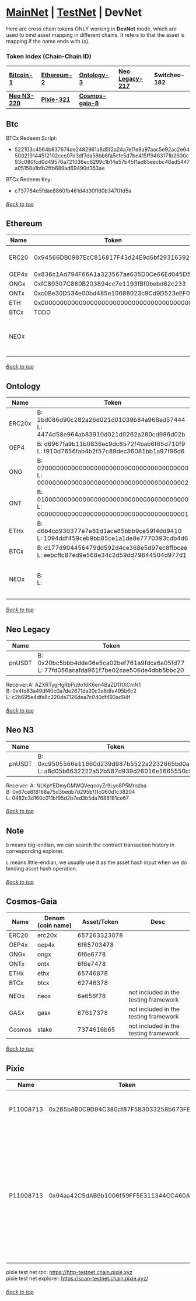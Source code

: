 <a id="menu"></a>

# [MainNet](MainNet.md) | [TestNet](TestNet.md) | DevNet 

Here are cross chain tokens ONLY working in <strong>DevNet</strong> mode, which are used to bind asset mapping in different chains. It refers to that the asset is mapping if the name ends with (s).

### Token Index (Chain-Chain ID)

| **[Bitcoin-1](DevNet.md#Btc)**     | **[Ethereum-2](DevNet.md#Ethereum)** | **[Ontology-3](DevNet.md#Ontology)**       | **[Neo Legacy-217](DevNet.md#Neo-Legacy)** | **Switcheo-182**   |
|:-----------------------------------|:-------------------------------------|:-------------------------------------------|:-------------------------------------------|:-------------------|
| **[Neo N3-220](DevNet.md#Neo-N3)** | **[Pixie-321](DevNet.md#Pixie)**     | **[Cosmos-gaia-8](DevNet.md#Cosmos-Gaia)** |                                            |                    |


## Btc  <a id="Btc"></a>


BTCx Redeem Script: 
- 522103c4564b837674de2482961a8d5f2a24a7e11e8a97aac5e92ac2e64500219144512102ccc07d3df7da58bb6fa5cfe5d7be415ff9463171b2600c93c080fcd0d49576a721036ec6299c1b14e57b45f1ad85eecbc48ad5447a05158a1bfb2ffb689ad69490d353ae

BTCx Redeem Key: 
- c737784e5fdae8860fb461d4d30ffd0b34701d5a
###### [Back to top](DevNet.md#menu)

## Ethereum  <a id="Ethereum"></a>


| Name   | Token                                      | Desc                                  |
|--------|--------------------------------------------|---------------------------------------|
| ERC20  | 0x94566DB0987EcC816817F43d24E9d6bf29316392 | ERC asset in Ethereum                 |
| OEP4x  | 0x836c1Ad794F66A1a323567ae635D0Ce66Ed045D5 |                                       |
| ONGx   | 0xfC89307C880B203894cc7e1193fBf0bebd62c233 |                                       |
| ONTx   | 0xc0Be30D534e00bd485e10688023c9Cd9D523eEF0 |                                       |
| ETH    | 0x0000000000000000000000000000000000000000 |                                       |
| BTCx   | TODO                                       |                                       |
| NEOx   |                                            | not included in the testing framework |
###### [Back to top](DevNet.md#menu)

## Ontology  <a id="Ontology"></a>


| Name   | Token                                                                                          | Desc                                  |
|--------|------------------------------------------------------------------------------------------------|---------------------------------------|
| ERC20x | B: 2bd086d90c282a26d021d01039b84a968ed57444 <br> L: 4474d58e964ab83910d021d0262a280cd986d02b   |                                       |
| OEP4   | B: d6967fa9b11b0836ec9dc8572f4bab6f65d710f9 <br> L: f910d7656fab4b2f57c89dec36081bb1a97f96d6   |                                       |
| ONG    | B: 0200000000000000000000000000000000000000 <br> L: 0000000000000000000000000000000000000002   |                                       |
| ONT    | B: 0100000000000000000000000000000000000000 <br> L: 0000000000000000000000000000000000000001   |                                       |
| ETHx   | B: d6b4cd930377e7e81d1ace85bbb9ce59f4dd9410 <br> L: 1094ddf459ceb9bb85ce1a1de8e7770393cdb4d6   |                                       |
| BTCx   | B: d177d904456479dd592d4ce368e5d97ec8ffbcee <br> L: eebcffc87ed9e568e34c2d59dd79644504d977d1   |                                       |
| NEOx   | B:  <br> L:                                                                                    | not included in the testing framework |
###### [Back to top](DevNet.md#menu)

## Neo Legacy  <a id="Neo-Legacy"></a>


| Name   | Token                                                                                           | Desc |
|--------|-------------------------------------------------------------------------------------------------|------|
| pnUSDT | B:  0x20bc5bbb4dde06e5ca02bef761a9fdca6a05fd77 <br>L: 77fd056acafda961f7be02cae506de4dbb5bbc20  |      |

Receiver:A: AZXRTygHgRbPu9o16K6en4BaZD11tXCmN1 <br>B: 0x4fd83a49df40c0a7de2671da20c2a8dfe495b6c2 <br>L: c2b695e4dfa8c220da7126dea7c040df493ad84f
###### [Back to top](DevNet.md#menu)


## Neo N3  <a id="Neo-N3"></a>


| Name   | Token                                                                                            | Desc |
|--------|--------------------------------------------------------------------------------------------------|------|
| pnUSDT | B:  0xc9505566e11660d239d987b5522a2232665bd0a8 <br>L: a8d05b6632222a52b587d939d26016e1665550c9   |      |

Receiver: A: NLKpYEDmyGMWQVeqcoyZr9Lyo8P5Mrozba <br>B: 0x67ce818168a75d3bedb7d295bf11c060d1c38204 <br>L: 0482c3d160c011bf95d2b7ed3b5da7688181ce67
###### [Back to top](DevNet.md#menu)
## Note
`B` means big-endian, we can search the contract transaction history in corresponding explorer.

`L` means little-endian, we usually use it as the asset hash input when we do binding asset hash operation.
###### [Back to top](DevNet.md#menu)

## Cosmos-Gaia  <a id="Cosmos-Gaia"></a>


| Name   | Denom (coin name)  | Asset/Token  | Desc                                  |
|--------|--------------------|--------------|---------------------------------------|
| ERC20  | erc20x             | 657263323078 |                                       |
| OEP4x  | oep4x              | 6f65703478   |                                       |
| ONGx   | ongx               | 6f6e6778     |                                       |
| ONTx   | ontx               | 6f6e7478     |                                       |
| ETHx   | ethx               | 65746878     |                                       |
| BTCx   | btcx               | 62746378     |                                       |
| NEOx   | neox               | 6e656f78     | not included in the testing framework |
| GASx   | gasx               | 67617378     | not included in the testing framework |
| Cosmos | stake              | 7374616b65   | not included in the testing framework |


###### [Back to top](DevNet.md#menu)

## Pixie  <a id="Pixie"></a>


| Name      | Token                                      | Desc                                                                                                               |
|-----------|--------------------------------------------|--------------------------------------------------------------------------------------------------------------------|
| P11008713 | 0x2B5bAB0C9D94C380cf87F5B3033258b673FEFa65 | NFT Source asset contract hash                                                                                     |
| P11008713 | 0x94aa42C5dAB9b1006f59FF5E311344CC460A2335 | NFT Dest asset contract hash, this asset only used for testing, pixie chain is both of source chain and dest chain |

pixie test net rpc: https://http-testnet.chain.pixie.xyz <br>
pixie test net explorer: https://scan-testnet.chain.pixie.xyz/

###### [Back to top](DevNet.md#menu)


